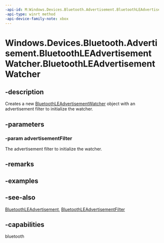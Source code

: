 ```yaml
---
-api-id: M:Windows.Devices.Bluetooth.Advertisement.BluetoothLEAdvertisementWatcher.#ctor(Windows.Devices.Bluetooth.Advertisement.BluetoothLEAdvertisementFilter)
-api-type: winrt method
-api-device-family-note: xbox
---
```


<!-- Method syntax
public BluetoothLEAdvertisementWatcher(Windows.Devices.Bluetooth.Advertisement.BluetoothLEAdvertisementFilter advertisementFilter)
-->

# Windows.Devices.Bluetooth.Advertisement.BluetoothLEAdvertisementWatcher.BluetoothLEAdvertisementWatcher

## -description
Creates a new [BluetoothLEAdvertisementWatcher](bluetoothleadvertisementwatcher.md) object with an advertisement filter to initialize the watcher.

## -parameters
### -param advertisementFilter
The advertisement filter to initialize the watcher.

## -remarks

## -examples

## -see-also
[BluetoothLEAdvertisement](bluetoothleadvertisement.md), [BluetoothLEAdvertisementFilter](bluetoothleadvertisementfilter.md)
## -capabilities
bluetooth

